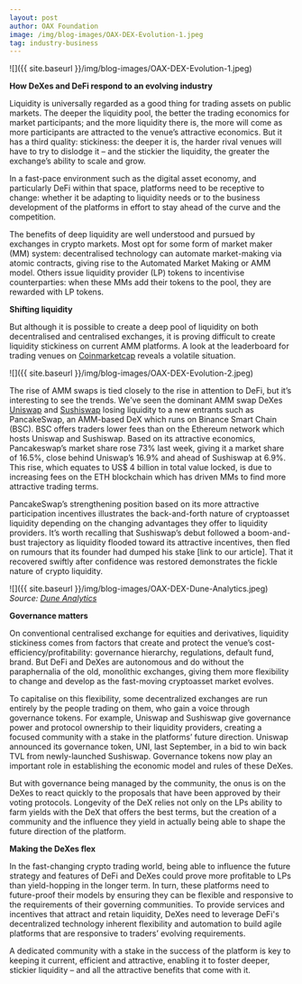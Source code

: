 ```yaml
---
layout: post
author: OAX Foundation
image: /img/blog-images/OAX-DEX-Evolution-1.jpeg
tag: industry-business
---
```


![]({{ site.baseurl }}/img/blog-images/OAX-DEX-Evolution-1.jpeg)

<b>How DeXes and DeFi respond to an evolving industry</b>Liquidity is universally regarded as a good thing for trading assets on public markets. The deeper the liquidity pool, the better the trading economics for market participants; and the more liquidity there is, the more will come as more participants are attracted to the venue’s attractive economics. But it has a third quality: stickiness: the deeper it is, the harder rival venues will have to try to dislodge it – and the stickier the liquidity, the greater the exchange’s ability to scale and grow. In a fast-pace environment such as the digital asset economy, and particularly DeFi within that space, platforms need to be receptive to change: whether it be adapting to liquidity needs or to the business development of the platforms in effort to stay ahead of the curve and the competition.  The benefits of deep liquidity are well understood and pursued by exchanges in crypto markets. Most opt for some form of market maker (MM) system: decentralised technology can automate market-making via atomic contracts, giving rise to the Automated Market Making or AMM model. Others issue liquidity provider (LP) tokens to incentivise counterparties: when these MMs add their tokens to the pool, they are rewarded with LP tokens. <b>Shifting liquidity</b>But although it is possible to create a deep pool of liquidity on both decentralised and centralised exchanges, it is proving difficult to create liquidity stickiness on current AMM platforms. A look at the leaderboard for trading venues on <a href="https://coinmarketcap.com/rankings/exchanges/dex/">Coinmarketcap</a> reveals a volatile situation. ![]({{ site.baseurl }}/img/blog-images/OAX-DEX-Evolution-2.jpeg)

The rise of AMM swaps is tied closely to the rise in attention to DeFi, but it’s interesting to see the trends. We’ve seen the dominant AMM swap DeXes <a href="https://gov.uniswap.org/">Uniswap</a> and <a href="https://forum.sushiswapclassic.org/c/proposals/8">Sushiswap</a> losing liquidity to a new entrants such as PancakeSwap, an AMM-based DeX which runs on Binance Smart Chain (BSC). BSC offers traders lower fees than on the Ethereum network which hosts Uniswap and Sushiswap. Based on its attractive economics, Pancakeswap’s market share rose 73% last week, giving it a market share of 16.5%, close behind Uniswap’s 16.9% and ahead of Sushiswap at 6.9%. This rise, which equates to US$ 4 billion in total value locked, is due to increasing fees on the ETH blockchain which has driven MMs to find more attractive trading terms.  PancakeSwap’s strengthening position based on its more attractive participation incentives illustrates the back-and-forth nature of cryptoasset liquidity depending on the changing advantages they offer to liquidity providers. It’s worth recalling that Sushiswap’s debut followed a boom-and-bust trajectory as liquidity flooded toward its attractive incentives, then fled on rumours that its founder had dumped his stake [link to our article]. That it recovered swiftly after confidence was restored demonstrates the fickle nature of crypto liquidity. ![]({{ site.baseurl }}/img/blog-images/OAX-DEX-Dune-Analytics.jpeg)
<i>Source: <a href="https://duneanalytics.com/queries/1847/3261">Dune Analytics</a></i>

<b>Governance matters</b>On conventional centralised exchange for equities and derivatives, liquidity stickiness comes from factors that create and protect the venue’s cost-efficiency/profitability: governance hierarchy, regulations, default fund, brand. But DeFi and DeXes are autonomous and do without the paraphernalia of the old, monolithic exchanges, giving them more flexibility to change and develop as the fast-moving cryptoasset market evolves. To capitalise on this flexibility, some decentralized exchanges are run entirely by the people trading on them, who gain a voice through governance tokens. For example, Uniswap and Sushiswap give governance power and protocol ownership to their liquidity providers, creating a focused community with a stake in the platforms’ future direction. Uniswap announced its governance token, UNI, last September, in a bid to win back TVL from newly-launched Sushiswap. Governance tokens now play an important role in establishing the economic model and rules of these DeXes.  But with governance being managed by the community, the onus is on the DeXes to react quickly to the proposals that have been approved by their voting protocols. Longevity of the DeX relies not only on the LPs ability to farm yields with the DeX that offers the best terms, but the creation of a community and the influence they yield in actually being able to shape the future direction of the platform. <b>Making the DeXes flex</b>In the fast-changing crypto trading world, being able to influence the future strategy and features of DeFi and DeXes could prove more profitable to LPs than yield-hopping in the longer term. In turn, these platforms need to future-proof their models by ensuring they can be flexible and responsive to the requirements of their governing communities. To provide services and incentives that attract and retain liquidity, DeXes need to leverage DeFi's decentralized technology inherent flexibility and automation to build agile platforms that are responsive to traders’ evolving requirements.  A dedicated community with a stake in the success of the platform is key to keeping it current, efficient and attractive, enabling it to foster deeper, stickier liquidity – and all the attractive benefits that come with it. 